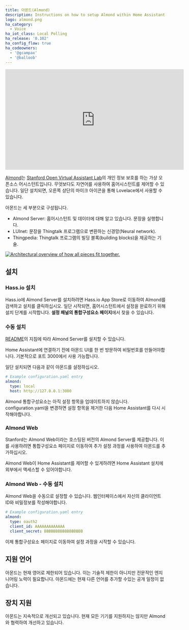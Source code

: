 ```yaml
---
title: 아몬드(Almond)
description: Instructions on how to setup Almond within Home Assistant.
logo: almond.png
ha_category:
  - Voice
ha_iot_class: Local Polling
ha_release: '0.102'
ha_config_flow: true
ha_codeowners:
  - '@gcampax'
  - '@balloob'
---
```


<div class='videoWrapper'>
<iframe width="560" height="315" src="https://www.youtube.com/embed/vmNp2RTGY6Q" frameborder="0" allowfullscreen></iframe>
</div>

[Almond](https://almond.stanford.edu/)는 [Stanford Open Virtual Assistant Lab](https://oval.cs.stanford.edu/)의 개인 정보 보호를 하는 가상 오픈소스 어시스턴트입니다. 무엇보다도 자연어를 사용하여 홈어시스턴트를 제어할 수 있습니다. 일단 설치되면, 오른쪽 상단의 마이크 아이콘을 통해 Lovelace에서 사용할 수 있습니다.

아몬드는 세 부분으로 구성됩니다.

- Almond Server: 홈어시스턴트 및 데이터에 대해 알고 있습니다. 문장을 실행합니다.
- LUInet: 문장을 Thingtalk 프로그램으로 변환하는 신경망(Neural network).
- Thingpedia: Thingtalk 프로그램의 빌딩 블록(building blocks)을 제공하는 기술.

<a href='/images/integrations/almond/almond-architecture.svg'><img src='/images/integrations/almond/almond-architecture.svg' alt='Architectural overview of how all pieces fit together.' style='border: 0;box-shadow: none;'></a>

## 설치

### Hass.io 설치

Hass.io에 Almond Server를 설치하려면 Hass.io App Store로 이동하여 Almond를 검색하고 설치를 클릭하십시오. 일단 시작되면, 홈어시스턴트에서 설정을 완료하기 위해 설치 단계를 시작합니다. **설정 패널의 통합구성요소 페이지**에서 찾을 수 있습니다.

### 수동 설치

[README](https://github.com/stanford-oval/almond-server#running-almond-server)의 지침에 따라 Almond Server를 설치할 수 있습니다.

Home Assistant에 연결하기 전에 아몬드 UI를 한 번 방문하여 비밀번호를 만들어야합니다. 기본적으로 포트 3000에서 사용 가능합니다.

일단 설치되면 다음과 같이 아몬드를 설정하십시오.

```yaml
# Example configuration.yaml entry
almond:
  type: local
  host: http://127.0.0.1:3000
```

Almond 통합구성요소는 아직 설정 항목을 업데이트하지 않습니다. configuration.yaml을 변경하면 설정 항목을 제거한 다음 Home Assistant를 다시 시작해야합니다.

### Almond Web

Stanford는 Almond Web이라는 호스팅된 버전의 Almond Server를 제공합니다. 이를 사용하려면 통합구성요소 페이지로 이동하여 추가 설정 과정를 사용하여 아몬드를 추가하십시오.

Almond Web이 Home Assistant를 제어할 수 있게하려면 Home Assistant 설치에 외부에서 액세스할 수 있어야합니다.

### Almond Web - 수동 설치

Almond Web을 수동으로 설정할 수 있습니다. 웹인터페이스에서 자신의 클라이언트 ID와 비밀정보를 작성해야합니다.

```yaml
# Example configuration.yaml entry
almond:
  type: oauth2
  client_id: AAAAAAAAAAAAA
  client_secret: BBBBBBBBBBBBBBBBB
```

이제 통합구성요소 페이지로 이동하여 설정 과정을 시작할 수 있습니다.

## 지원 언어

아몬드는 현재 영어로 제한되어 있습니다. 이는 기술적 제한이 아니지만 전문적인 엔지니어링 노력이 필요합니다. 아몬드에는 현재 다른 언어를 추가할 수있는 공개 일정이 없습니다.

## 장치 지원

아몬드는 지속적으로 개선되고 있습니다. 현재 모든 기기를 지원하지는 않지만 Almond와 협력하여 개선하고 있습니다.